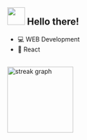 ## <img height=40 src="https://user-images.githubusercontent.com/38386731/170756973-e5e5c94a-afc9-4921-a59e-1de524718767.gif"> Hello there!

- 💻 WEB Development
- 🌌 React

<br/>

<div align="left">
  <img src="https://streak-stats.demolab.com?user=MichalScigalski&locale=en&mode=daily&theme=tokyonight&hide_border=false&border_radius=5" height="150" alt="streak graph"  />
</div>

